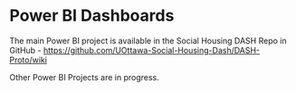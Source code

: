# Power BI Dashboards

The main Power BI project is available in the Social Housing DASH Repo in GitHub - https://github.com/UOttawa-Social-Housing-Dash/DASH-Proto/wiki

Other Power BI Projects are in progress. 
